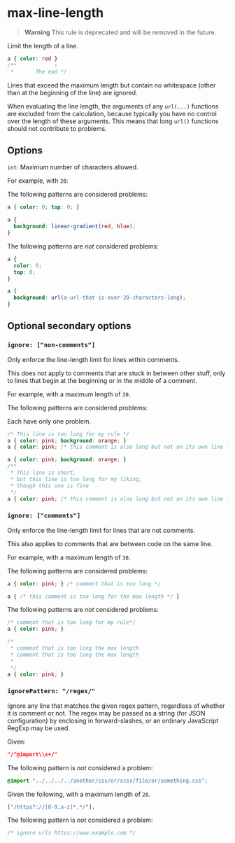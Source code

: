 # max-line-length

> **Warning** This rule is deprecated and will be removed in the future.

Limit the length of a line.

<!-- prettier-ignore -->
```css
a { color: red }
/**            ↑
 *       The end */
```

Lines that exceed the maximum length but contain no whitespace (other than at the beginning of the line) are ignored.

When evaluating the line length, the arguments of any `url(...)` functions are excluded from the calculation, because typically you have no control over the length of these arguments. This means that long `url()` functions should not contribute to problems.

## Options

`int`: Maximum number of characters allowed.

For example, with `20`:

The following patterns are considered problems:

<!-- prettier-ignore -->
```css
a { color: 0; top: 0; }
```

<!-- prettier-ignore -->
```css
a {
  background: linear-gradient(red, blue);
}
```

The following patterns are _not_ considered problems:

<!-- prettier-ignore -->
```css
a {
  color: 0;
  top: 0;
}
```

<!-- prettier-ignore -->
```css
a {
  background: url(a-url-that-is-over-20-characters-long);
}
```

## Optional secondary options

### `ignore: ["non-comments"]`

Only enforce the line-length limit for lines within comments.

This does not apply to comments that are stuck in between other stuff, only to lines that begin at the beginning or in the middle of a comment.

For example, with a maximum length of `30`.

The following patterns are considered problems:

Each have only one problem.

<!-- prettier-ignore -->
```css
/* This line is too long for my rule */
a { color: pink; background: orange; }
a { color: pink; /* this comment is also long but not on its own line */ }
```

<!-- prettier-ignore -->
```css
a { color: pink; background: orange; }
/**
 * This line is short,
 * but this line is too long for my liking,
 * though this one is fine
 */
a { color: pink; /* this comment is also long but not on its own line */ }
```

### `ignore: ["comments"]`

Only enforce the line-length limit for lines that are not comments.

This also applies to comments that are between code on the same line.

For example, with a maximum length of `30`.

The following patterns are considered problems:

<!-- prettier-ignore -->
```css
a { color: pink; } /* comment that is too long */
```

<!-- prettier-ignore -->
```css
a { /* this comment is too long for the max length */ }
```

The following patterns are _not_ considered problems:

<!-- prettier-ignore -->
```css
/* comment that is too long for my rule*/
a { color: pink; }
```

<!-- prettier-ignore -->
```css
/*
 * comment that is too long the max length
 * comment that is too long the max length
 *
 */
a { color: pink; }
```

### `ignorePattern: "/regex/"`

Ignore any line that matches the given regex pattern, regardless of whether it is comment or not. The regex may be passed as a string (for JSON configuration) by enclosing in forward-slashes, or an ordinary JavaScript RegExp may be used.

Given:

```json
"/^@import\\s+/"
```

The following pattern is _not_ considered a problem:

<!-- prettier-ignore -->
```css
@import "../../../../another/css/or/scss/file/or/something.css";
```

Given the following, with a maximum length of `20`.

```js
["/https?://[0-9,a-z]*.*/"];
```

The following pattern is _not_ considered a problem:

<!-- prettier-ignore -->
```css
/* ignore urls https://www.example.com */
```

